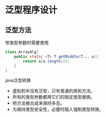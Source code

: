 # 泛型程序设计

## 泛型方法

带类型参数时需要使用<T>

```java
class ArrayAlg{
    public static <T> T getMiddle(T... a){
        return a[a.length/2];
    }
}
```

java泛型转换

- 虚拟机中没有泛型，只有普通的类和方法。
- 所有的类型参数都用它们的限定类型替换。
- 桥方法被合成来保持多态。
- 为保持类型安全性，必要时插入强制类型转换。